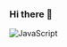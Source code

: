 ### Hi there 👋

<img align='center' alt='JavaScript' title='JavaScript' src='https://media.tenor.com/aM-WSTBQdvsAAAAd/mari-blue-archive-mari-gym.gif'/>
